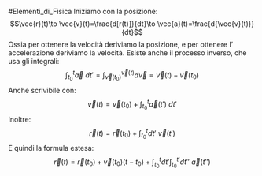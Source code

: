 #Elementi_di_Fisica 
Iniziamo con la posizione:
$$\vec{r}(t)\to \vec{v}(t)=\frac{d[r(t)]}{dt}\to \vec{a}(t)=\frac{d{\vec{v}(t)}}{dt}$$
Ossia per ottenere la velocità deriviamo la posizione, e per ottenere l’ accelerazione deriviamo la velocità.
Esiste anche il processo inverso, che usa gli integrali:
$$\int^t_{t_{0}}\vec{a}\ dt'=\int^{\vec{v}(t)}_{\vec{v}(t_{0})}d\vec{v}=\vec{v}(t)-\vec{v}(t_{0})$$
Anche scrivibile con:
$$\vec{v}(t)=\vec{v}(t_{0})+\int^t_{t_{0}}\vec{a}(t')\ dt'$$
Inoltre:
$$\vec{r}(t)=\vec{r}(t_{0})+\int^t_{t_{0}}dt' \ \vec{v} (t')$$
E quindi la formula estesa:
$$\vec{r}(t)=\vec{r}(t_{0})+\vec{v}(t_{0})(t-t_{0})+\int^t_{t_{0}}dt' \int^{t'}_{t_{0}}dt''\ \vec{a}(t'')$$
